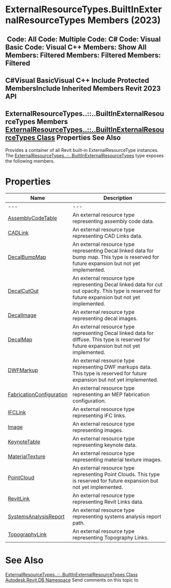 # ExternalResourceTypes.BuiltInExternalResourceTypes Members (2023)

﻿
 Code: All Code: Multiple Code: C# Code: Visual Basic Code: Visual C++  Members: Show All Members: Filtered Members: Filtered Members: Filtered   
---  
C#Visual BasicVisual C++
Include Protected MembersInclude Inherited Members
Revit 2023 API  
---  
ExternalResourceTypes..::..BuiltInExternalResourceTypes Members  
[ExternalResourceTypes..::..BuiltInExternalResourceTypes Class](3f1b13ff-0488-0a46-b646-21c2e29398e7.md "ExternalResourceTypes.BuiltInExternalResourceTypes Class") Properties See Also  
---  
Provides a container of all Revit built-in ExternalResourceType instances.
The [ExternalResourceTypes..::..BuiltInExternalResourceTypes](3f1b13ff-0488-0a46-b646-21c2e29398e7.md "ExternalResourceTypes.BuiltInExternalResourceTypes Class") type exposes the following members.
# Properties
| Name | Description |
| --- | --- |
| --- | --- | --- |
| [AssemblyCodeTable](b854ad74-4c31-0b8a-1b2f-9825070159a8.md "AssemblyCodeTable Property") | An external resource type representing assembly code data. |
| [CADLink](22c6ad44-6904-66ac-9d70-c690e75b4410.md "CADLink Property") | An external resource type representing CAD Links data. |
| [DecalBumpMap](650f5cff-63a9-d2b9-4f3a-cc98fb15a400.md "DecalBumpMap Property") | An external resource type representing Decal linked data for bump map. This type is reserved for future expansion but not yet implemented. |
| [DecalCutOut](1979f735-4898-0b29-0ea2-dc09ec7d25ed.md "DecalCutOut Property") | An external resource type representing Decal linked data for cut out opacity. This type is reserved for future expansion but not yet implemented. |
| [DecalImage](f0c40869-a74c-d9e5-064e-2ab6db533b27.md "DecalImage Property") | An external resource type representing decal images. |
| [DecalMap](97d6d235-f371-aab3-6995-bdba42b5e462.md "DecalMap Property") | An external resource type representing Decal linked data for diffuse. This type is reserved for future expansion but not yet implemented. |
| [DWFMarkup](23505d2c-452b-63c2-6952-922842c0bf68.md "DWFMarkup Property") | An external resource type representing DWF markups data. This type is reserved for future expansion but not yet implemented. |
| [FabricationConfiguration](94b5a71c-4803-44cf-02ec-c29ba6b0120d.md "FabricationConfiguration Property") | An external resource type representing an MEP fabrication configuration. |
| [IFCLink](0a3a6e91-2521-e6b5-e614-741928b5e302.md "IFCLink Property") | An external resource type representing IFC links. |
| [Image](dc2b012e-f453-5859-9fd6-32379dbc542f.md "Image Property") | An external resource type representing images. |
| [KeynoteTable](e96bd8c6-308c-2ece-55a2-8a1b36c11c08.md "KeynoteTable Property") | An external resource type representing keynote data. |
| [MaterialTexture](1c1b2022-356f-0ad6-6238-dcbe3727c505.md "MaterialTexture Property") | An external resource type representing material texture images. |
| [PointCloud](d747036b-f364-5b2f-4c5b-4f4a8005dfa8.md "PointCloud Property") | An external resource type representing Point Clouds. This type is reserved for future expansion but not yet implemented. |
| [RevitLink](0010ac27-ce75-aae5-af64-0f58a6411109.md "RevitLink Property") | An external resource type representing Revit Links data. |
| [SystemsAnalysisReport](75a0b4b5-8472-46f8-28e2-010db022257e.md "SystemsAnalysisReport Property") | An external resource type representing systems analysis report path. |
| [TopographyLink](d2878107-2670-f5a5-51e8-29e01fe7c7f5.md "TopographyLink Property") | An external resource type representing Topography Links. |

# See Also
[ExternalResourceTypes..::..BuiltInExternalResourceTypes Class](3f1b13ff-0488-0a46-b646-21c2e29398e7.md "ExternalResourceTypes.BuiltInExternalResourceTypes Class")
[Autodesk.Revit.DB Namespace](87546ba7-461b-c646-cbb1-2cb8f5bff8b2.md "Autodesk.Revit.DB Namespace")
Send comments on this topic to 